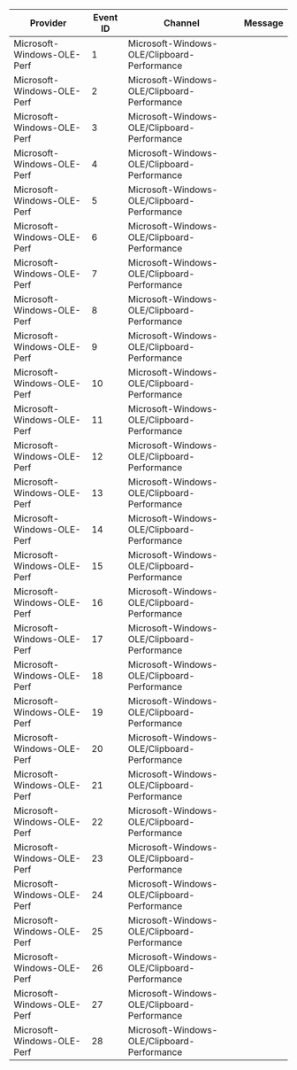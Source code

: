 Provider                    |  Event ID  |  Channel                                      |  Message
----------------------------|------------|-----------------------------------------------|---------
Microsoft-Windows-OLE-Perf  |  1         |  Microsoft-Windows-OLE/Clipboard-Performance  |
Microsoft-Windows-OLE-Perf  |  2         |  Microsoft-Windows-OLE/Clipboard-Performance  |
Microsoft-Windows-OLE-Perf  |  3         |  Microsoft-Windows-OLE/Clipboard-Performance  |
Microsoft-Windows-OLE-Perf  |  4         |  Microsoft-Windows-OLE/Clipboard-Performance  |
Microsoft-Windows-OLE-Perf  |  5         |  Microsoft-Windows-OLE/Clipboard-Performance  |
Microsoft-Windows-OLE-Perf  |  6         |  Microsoft-Windows-OLE/Clipboard-Performance  |
Microsoft-Windows-OLE-Perf  |  7         |  Microsoft-Windows-OLE/Clipboard-Performance  |
Microsoft-Windows-OLE-Perf  |  8         |  Microsoft-Windows-OLE/Clipboard-Performance  |
Microsoft-Windows-OLE-Perf  |  9         |  Microsoft-Windows-OLE/Clipboard-Performance  |
Microsoft-Windows-OLE-Perf  |  10        |  Microsoft-Windows-OLE/Clipboard-Performance  |
Microsoft-Windows-OLE-Perf  |  11        |  Microsoft-Windows-OLE/Clipboard-Performance  |
Microsoft-Windows-OLE-Perf  |  12        |  Microsoft-Windows-OLE/Clipboard-Performance  |
Microsoft-Windows-OLE-Perf  |  13        |  Microsoft-Windows-OLE/Clipboard-Performance  |
Microsoft-Windows-OLE-Perf  |  14        |  Microsoft-Windows-OLE/Clipboard-Performance  |
Microsoft-Windows-OLE-Perf  |  15        |  Microsoft-Windows-OLE/Clipboard-Performance  |
Microsoft-Windows-OLE-Perf  |  16        |  Microsoft-Windows-OLE/Clipboard-Performance  |
Microsoft-Windows-OLE-Perf  |  17        |  Microsoft-Windows-OLE/Clipboard-Performance  |
Microsoft-Windows-OLE-Perf  |  18        |  Microsoft-Windows-OLE/Clipboard-Performance  |
Microsoft-Windows-OLE-Perf  |  19        |  Microsoft-Windows-OLE/Clipboard-Performance  |
Microsoft-Windows-OLE-Perf  |  20        |  Microsoft-Windows-OLE/Clipboard-Performance  |
Microsoft-Windows-OLE-Perf  |  21        |  Microsoft-Windows-OLE/Clipboard-Performance  |
Microsoft-Windows-OLE-Perf  |  22        |  Microsoft-Windows-OLE/Clipboard-Performance  |
Microsoft-Windows-OLE-Perf  |  23        |  Microsoft-Windows-OLE/Clipboard-Performance  |
Microsoft-Windows-OLE-Perf  |  24        |  Microsoft-Windows-OLE/Clipboard-Performance  |
Microsoft-Windows-OLE-Perf  |  25        |  Microsoft-Windows-OLE/Clipboard-Performance  |
Microsoft-Windows-OLE-Perf  |  26        |  Microsoft-Windows-OLE/Clipboard-Performance  |
Microsoft-Windows-OLE-Perf  |  27        |  Microsoft-Windows-OLE/Clipboard-Performance  |
Microsoft-Windows-OLE-Perf  |  28        |  Microsoft-Windows-OLE/Clipboard-Performance  |